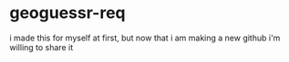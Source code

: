 # geoguessr-req
i made this for myself at first, but now that i am making a new github i'm willing to share it

